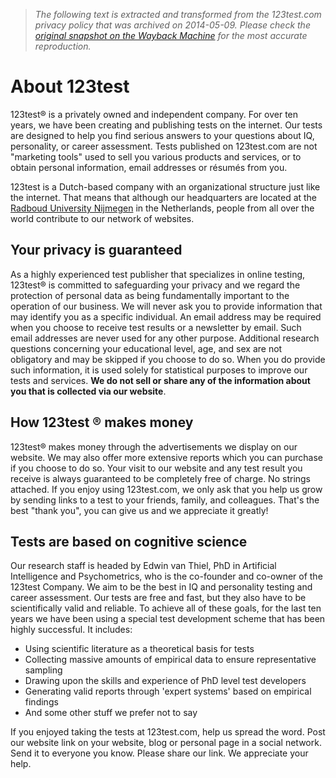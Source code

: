> *The following text is extracted and transformed from the 123test.com privacy policy that was archived on 2014-05-09. Please check the [original snapshot on the Wayback Machine](https://web.archive.org/web/20140509040055id_/http%3A//www.123test.com/about_123test) for the most accurate reproduction.*

# About 123test

123test® is a privately owned and independent company. For over ten years, we have been creating and publishing tests on the internet. Our tests are designed to help you find serious answers to your questions about IQ, personality, or career assessment. Tests published on 123test.com are not "marketing tools" used to sell you various products and services, or to obtain personal information, email addresses or résumés from you.

123test is a Dutch-based company with an organizational structure just like the internet. That means that although our headquarters are located at the [Radboud University Nijmegen](http://www.ru.nl/) in the Netherlands, people from all over the world contribute to our network of websites.

## Your privacy is guaranteed

As a highly experienced test publisher that specializes in online testing, 123test® is committed to safeguarding your privacy and we regard the protection of personal data as being fundamentally important to the operation of our business. We will never ask you to provide information that may identify you as a specific individual. An email address may be required when you choose to receive test results or a newsletter by email. Such email addresses are never used for any other purpose. Additional research questions concerning your educational level, age, and sex are not obligatory and may be skipped if you choose to do so. When you do provide such information, it is used solely for statistical purposes to improve our tests and services. **We do not sell or share any of the information about you that is collected via our website**.

## How 123test ® makes money

123test® makes money through the advertisements we display on our website. We may also offer more extensive reports which you can purchase if you choose to do so. Your visit to our website and any test result you receive is always guaranteed to be completely free of charge. No strings attached. If you enjoy using 123test.com, we only ask that you help us grow by sending links to a test to your friends, family, and colleagues. That's the best "thank you", you can give us and we appreciate it greatly!

## Tests are based on cognitive science

Our research staff is headed by Edwin van Thiel, PhD in Artificial Intelligence and Psychometrics, who is the co-founder and co-owner of the 123test Company. We aim to be the best in IQ and personality testing and career assessment. Our tests are free and fast, but they also have to be scientifically valid and reliable. To achieve all of these goals, for the last ten years we have been using a special test development scheme that has been highly successful. It includes:

  * Using scientific literature as a theoretical basis for tests
  * Collecting massive amounts of empirical data to ensure representative sampling
  * Drawing upon the skills and experience of PhD level test developers
  * Generating valid reports through 'expert systems' based on empirical findings
  * And some other stuff we prefer not to say



  
If you enjoyed taking the tests at 123test.com, help us spread the word. Post our website link on your website, blog or personal page in a social network. Send it to everyone you know. Please share our link. We appreciate your help.
